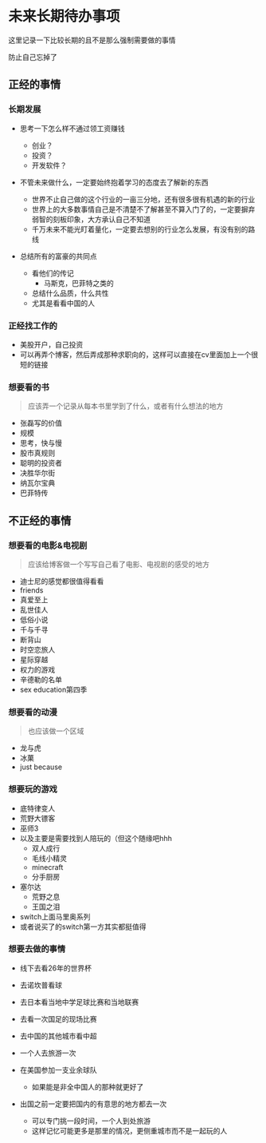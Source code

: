# 未来长期待办事项

这里记录一下比较长期的且不是那么强制需要做的事情

防止自己忘掉了

## 正经的事情

### 长期发展

- 思考一下怎么样不通过领工资赚钱
  - 创业？
  - 投资？
  - 开发软件？
- 不管未来做什么，一定要始终抱着学习的态度去了解新的东西
  - 世界不止自己做的这个行业的一亩三分地，还有很多很有机遇的新的行业
  - 世界上的大多数事情自己是不清楚不了解甚至不算入门了的，一定要摒弃弱智的刻板印象，大方承认自己不知道
  - 千万未来不能光盯着量化，一定要去想别的行业怎么发展，有没有别的路线

- 总结所有的富豪的共同点
  - 看他们的传记
    - 马斯克，巴菲特之类的
  - 总结什么品质，什么共性
  - 尤其是看看中国的人

### 正经找工作的

- 美股开户，自己投资
- 可以再弄个博客，然后弄成那种求职向的，这样可以直接在cv里面加上一个很短的链接

### 想要看的书

> 应该弄一个记录从每本书里学到了什么，或者有什么想法的地方

- 张磊写的价值
- 规模
- 思考，快与慢
- 股市真规则
- 聪明的投资者
- 决胜华尔街
- 纳瓦尔宝典
- 巴菲特传

## 不正经的事情

### 想要看的电影&电视剧

> 应该给博客做一个写写自己看了电影、电视剧的感受的地方

- 迪士尼的感觉都很值得看看
- friends
- 真爱至上
- 乱世佳人
- 低俗小说
- 千与千寻
- 断背山
- 时空恋旅人
- 星际穿越
- 权力的游戏
- 辛德勒的名单
- sex education第四季

### 想要看的动漫

> 也应该做一个区域

- 龙与虎
- 冰菓
- just because

### 想要玩的游戏

- 底特律变人
- 荒野大镖客
- 巫师3
- 以及主要是需要找到人陪玩的（但这个随缘吧hhh
  - 双人成行
  - 毛线小精灵
  - minecraft
  - 分手厨房
- 塞尔达
  - 荒野之息
  - 王国之泪
- switch上面马里奥系列
- 或者说买了的switch第一方其实都挺值得


### 想要去做的事情

- 线下去看26年的世界杯
- 去诺坎普看球
- 去日本看当地中学足球比赛和当地联赛
- 去看一次国足的现场比赛
- 去中国的其他城市看中超
- 一个人去旅游一次

- 在美国参加一支业余球队
  - 如果能是非全中国人的那种就更好了
- 出国之前一定要把国内的有意思的地方都去一次
  - 可以专门挑一段时间，一个人到处旅游
  - 这样记忆可能更多是那里的情况，更侧重城市而不是一起玩的人